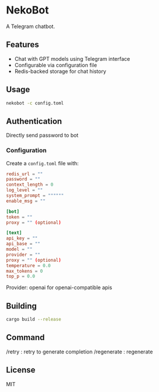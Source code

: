 # NekoBot

A Telegram chatbot.

## Features

- Chat with GPT models using Telegram interface
- Configurable via configuration file 
- Redis-backed storage for chat history

## Usage

```bash
nekobot -c config.toml
```

## Authentication

Directly send password to bot

### Configuration

Create a `config.toml` file with:

```toml
redis_url = ""
password = ""
context_length = 0
log_level = ""
system_prompt = """"""
enable_msg = ""

[bot]
token = ""
proxy = "" (optional)

[text]
api_key = ""
api_base = ""
model = ""
provider = "" 
proxy = "" (optional)
temperature = 0.0
max_tokens = 0
top_p = 0.0

```

Provider: openai for openai-compatible apis

## Building

```bash
cargo build --release
```

## Command

/retry : retry to generate completion
/regenerate : regenerate 

## License

MIT